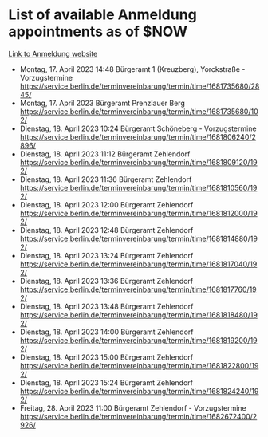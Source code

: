 # List of available Anmeldung appointments as of $NOW
[Link to Anmeldung website](https://service.berlin.de/terminvereinbarung/termin/tag.php?termin=1&anliegen[]=120686&dienstleisterlist=122210,122217,327316,122219,327312,122227,327314,122231,327346,122243,327348,122254,122252,329742,122260,329745,122262,329748,122271,327278,122273,327274,122277,327276,330436,122280,327294,122282,327290,122284,327292,122291,327270,122285,327266,122286,327264,122296,327268,150230,329760,122297,327286,122294,327284,122312,329763,122314,329775,122304,327330,122311,327334,122309,327332,317869,122281,327352,122279,329772,122283,122276,327324,122274,327326,122267,329766,122246,327318,122251,327320,122257,327322,122208,327298,122226,327300&herkunft=http%3A%2F%2Fservice.berlin.de%2Fdienstleistung%2F120686%2F)
- Montag, 17. April 2023 14:48 Bürgeramt 1 (Kreuzberg), Yorckstraße - Vorzugstermine https://service.berlin.de/terminvereinbarung/termin/time/1681735680/2845/
- Montag, 17. April 2023  Bürgeramt Prenzlauer Berg https://service.berlin.de/terminvereinbarung/termin/time/1681735680/102/
- Dienstag, 18. April 2023 10:24 Bürgeramt Schöneberg - Vorzugstermine https://service.berlin.de/terminvereinbarung/termin/time/1681806240/2896/
- Dienstag, 18. April 2023 11:12 Bürgeramt Zehlendorf https://service.berlin.de/terminvereinbarung/termin/time/1681809120/192/
- Dienstag, 18. April 2023 11:36 Bürgeramt Zehlendorf https://service.berlin.de/terminvereinbarung/termin/time/1681810560/192/
- Dienstag, 18. April 2023 12:00 Bürgeramt Zehlendorf https://service.berlin.de/terminvereinbarung/termin/time/1681812000/192/
- Dienstag, 18. April 2023 12:48 Bürgeramt Zehlendorf https://service.berlin.de/terminvereinbarung/termin/time/1681814880/192/
- Dienstag, 18. April 2023 13:24 Bürgeramt Zehlendorf https://service.berlin.de/terminvereinbarung/termin/time/1681817040/192/
- Dienstag, 18. April 2023 13:36 Bürgeramt Zehlendorf https://service.berlin.de/terminvereinbarung/termin/time/1681817760/192/
- Dienstag, 18. April 2023 13:48 Bürgeramt Zehlendorf https://service.berlin.de/terminvereinbarung/termin/time/1681818480/192/
- Dienstag, 18. April 2023 14:00 Bürgeramt Zehlendorf https://service.berlin.de/terminvereinbarung/termin/time/1681819200/192/
- Dienstag, 18. April 2023 15:00 Bürgeramt Zehlendorf https://service.berlin.de/terminvereinbarung/termin/time/1681822800/192/
- Dienstag, 18. April 2023 15:24 Bürgeramt Zehlendorf https://service.berlin.de/terminvereinbarung/termin/time/1681824240/192/
- Freitag, 28. April 2023 11:00 Bürgeramt Zehlendorf - Vorzugstermine https://service.berlin.de/terminvereinbarung/termin/time/1682672400/2926/
